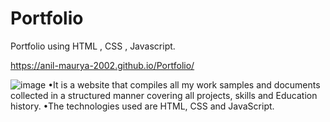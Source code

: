 # Portfolio

Portfolio using HTML , CSS , Javascript.

https://anil-maurya-2002.github.io/Portfolio/

![image](https://github.com/Anil-Maurya-2002/Portfolio/assets/113308156/a1009e19-da46-4654-956b-5faaea53b8b8) 
•It is a website that compiles all my work samples and documents collected in a structured manner covering all projects, skills and
Education history.
•The technologies used are HTML, CSS and JavaScript.
